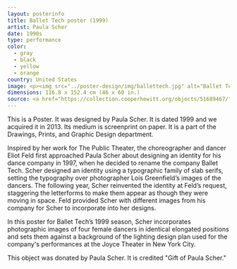 ```yaml
---
layout: posterinfo
title: Ballet Tech poster (1999)
artist: Paula Scher
date: 1990s
type: performance
color: 
  - gray
  - black
  - yellow
  - orange
country: United States
image: <p><img src="../poster-design/img/ballettech.jpg" alt="Ballet Tech poster"/></p>
dimensions: 116.8 x 152.4 cm (46 x 60 in.)
source: <a href="https://collection.cooperhewitt.org/objects/51689467/"> https://collection.cooperhewitt.org/objects/51689467/ </a>
---
```


<p> This is a Poster. It was designed by Paula Scher. It is dated 1999 and we acquired it in 2013. Its medium is screenprint on paper. It is a part of the Drawings, Prints, and Graphic Design department. </p>

<p> Inspired by her work for The Public Theater, the choreographer and dancer Eliot Feld first approached Paula Scher about designing an identity for his dance company in 1997, when he decided to rename the company Ballet Tech. Scher designed an identity using a typographic family of slab serifs, setting the typography over photographer Lois Greenfield’s images of the dancers. The following year, Scher reinvented the identity at Feld’s request, staggering the letterforms to make them appear as though they were moving in space. Feld provided Scher with different images from his company for Scher to incorporate into her designs. </p>

<p> In this poster for Ballet Tech’s 1999 season, Scher incorporates photographic images of four female dancers in identical elongated positions and sets them against a background of the lighting design plan used for the company's performances at the Joyce Theater in New York City. </p>

<p> This object was donated by Paula Scher. It is credited "Gift of Paula Scher." </p>